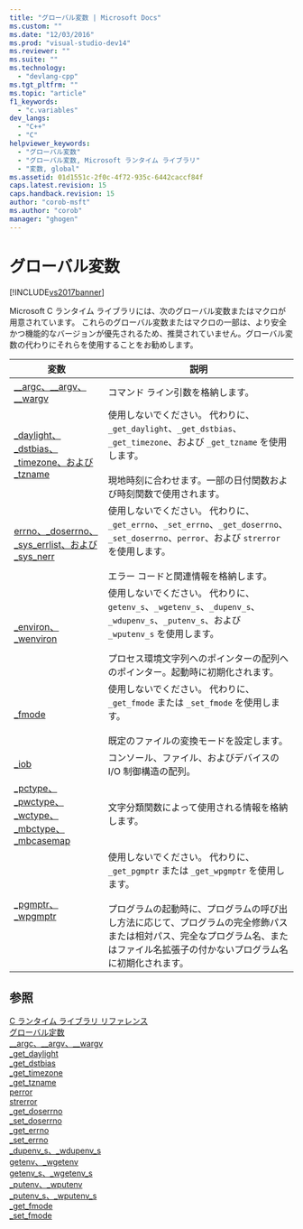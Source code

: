 ```yaml
---
title: "グローバル変数 | Microsoft Docs"
ms.custom: ""
ms.date: "12/03/2016"
ms.prod: "visual-studio-dev14"
ms.reviewer: ""
ms.suite: ""
ms.technology: 
  - "devlang-cpp"
ms.tgt_pltfrm: ""
ms.topic: "article"
f1_keywords: 
  - "c.variables"
dev_langs: 
  - "C++"
  - "C"
helpviewer_keywords: 
  - "グローバル変数"
  - "グローバル変数, Microsoft ランタイム ライブラリ"
  - "変数, global"
ms.assetid: 01d1551c-2f0c-4f72-935c-6442caccf84f
caps.latest.revision: 15
caps.handback.revision: 15
author: "corob-msft"
ms.author: "corob"
manager: "ghogen"
---
```

# グローバル変数
[!INCLUDE[vs2017banner](../assembler/inline/includes/vs2017banner.md)]

Microsoft C ランタイム ライブラリには、次のグローバル変数またはマクロが用意されています。  これらのグローバル変数またはマクロの一部は、より安全かつ機能的なバージョンが優先されるため、推奨されていません。グローバル変数の代わりにそれらを使用することをお勧めします。  
  
|変数|説明|  
|--------|--------|  
|[\_\_argc、\_\_argv、\_\_wargv](../c-runtime-library/argc-argv-wargv.md)|コマンド ライン引数を格納します。|  
|[\_daylight、\_dstbias、\_timezone、および \_tzname](../c-runtime-library/daylight-dstbias-timezone-and-tzname.md)|使用しないでください。  代わりに、`_get_daylight`、`_get_dstbias`、`_get_timezone`、および `_get_tzname` を使用します。<br /><br /> 現地時刻に合わせます。一部の日付関数および時刻関数で使用されます。|  
|[errno、\_doserrno、\_sys\_errlist、および \_sys\_nerr](../Topic/errno,%20_doserrno,%20_sys_errlist,%20and%20_sys_nerr.md)|使用しないでください。  代わりに、`_get_errno`、`_set_errno`、`_get_doserrno`、`_set_doserrno`、`perror`、および `strerror` を使用します。<br /><br /> エラー コードと関連情報を格納します。|  
|[\_environ、\_wenviron](../c-runtime-library/environ-wenviron.md)|使用しないでください。  代わりに、`getenv_s`、`_wgetenv_s`、`_dupenv_s`、`_wdupenv_s`、`_putenv_s`、および `_wputenv_s` を使用します。<br /><br /> プロセス環境文字列へのポインターの配列へのポインター。起動時に初期化されます。|  
|[\_fmode](../c-runtime-library/fmode.md)|使用しないでください。  代わりに、`_get_fmode` または `_set_fmode` を使用します。<br /><br /> 既定のファイルの変換モードを設定します。|  
|[\_iob](../c-runtime-library/iob.md)|コンソール、ファイル、およびデバイスの I\/O 制御構造の配列。|  
|[\_pctype、\_pwctype、\_wctype、\_mbctype、\_mbcasemap](../c-runtime-library/pctype-pwctype-wctype-mbctype-mbcasemap.md)|文字分類関数によって使用される情報を格納します。|  
|[\_pgmptr、\_wpgmptr](../c-runtime-library/pgmptr-wpgmptr.md)|使用しないでください。  代わりに、`_get_pgmptr` または `_get_wpgmptr` を使用します。<br /><br /> プログラムの起動時に、プログラムの呼び出し方法に応じて、プログラムの完全修飾パスまたは相対パス、完全なプログラム名、またはファイル名拡張子の付かないプログラム名に初期化されます。|  
  
## 参照  
 [C ランタイム ライブラリ リファレンス](../c-runtime-library/c-run-time-library-reference.md)   
 [グローバル定数](../c-runtime-library/global-constants.md)   
 [\_\_argc、\_\_argv、\_\_wargv](../c-runtime-library/argc-argv-wargv.md)   
 [\_get\_daylight](../c-runtime-library/reference/get-daylight.md)   
 [\_get\_dstbias](../c-runtime-library/reference/get-dstbias.md)   
 [\_get\_timezone](../c-runtime-library/reference/get-timezone.md)   
 [\_get\_tzname](../c-runtime-library/reference/get-tzname.md)   
 [perror](../c-runtime-library/reference/perror-wperror.md)   
 [strerror](../c-runtime-library/reference/strerror-strerror-wcserror-wcserror.md)   
 [\_get\_doserrno](../Topic/_get_doserrno.md)   
 [\_set\_doserrno](../c-runtime-library/reference/set-doserrno.md)   
 [\_get\_errno](../Topic/_get_errno.md)   
 [\_set\_errno](../Topic/_set_errno.md)   
 [\_dupenv\_s、\_wdupenv\_s](../c-runtime-library/reference/dupenv-s-wdupenv-s.md)   
 [getenv、\_wgetenv](../c-runtime-library/reference/getenv-wgetenv.md)   
 [getenv\_s、\_wgetenv\_s](../c-runtime-library/reference/getenv-s-wgetenv-s.md)   
 [\_putenv、\_wputenv](../c-runtime-library/reference/putenv-wputenv.md)   
 [\_putenv\_s、\_wputenv\_s](../c-runtime-library/reference/putenv-s-wputenv-s.md)   
 [\_get\_fmode](../c-runtime-library/reference/get-fmode.md)   
 [\_set\_fmode](../c-runtime-library/reference/set-fmode.md)